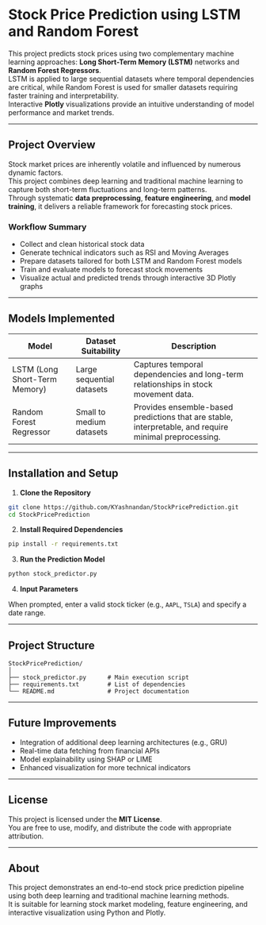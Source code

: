 # Stock Price Prediction using LSTM and Random Forest

This project predicts stock prices using two complementary machine learning approaches: **Long Short-Term Memory (LSTM)** networks and **Random Forest Regressors**.  
LSTM is applied to large sequential datasets where temporal dependencies are critical, while Random Forest is used for smaller datasets requiring faster training and interpretability.  
Interactive **Plotly** visualizations provide an intuitive understanding of model performance and market trends.

---

## Project Overview

Stock market prices are inherently volatile and influenced by numerous dynamic factors.  
This project combines deep learning and traditional machine learning to capture both short-term fluctuations and long-term patterns.  
Through systematic **data preprocessing**, **feature engineering**, and **model training**, it delivers a reliable framework for forecasting stock prices.

### Workflow Summary
- Collect and clean historical stock data
- Generate technical indicators such as RSI and Moving Averages
- Prepare datasets tailored for both LSTM and Random Forest models
- Train and evaluate models to forecast stock movements
- Visualize actual and predicted trends through interactive 3D Plotly graphs

---

## Models Implemented

| Model | Dataset Suitability | Description |
|-------|-------------------|-------------|
| LSTM (Long Short-Term Memory) | Large sequential datasets | Captures temporal dependencies and long-term relationships in stock movement data. |
| Random Forest Regressor | Small to medium datasets | Provides ensemble-based predictions that are stable, interpretable, and require minimal preprocessing. |

---

## Installation and Setup

1. **Clone the Repository**
```bash
git clone https://github.com/KYashnandan/StockPricePrediction.git
cd StockPricePrediction
```

2. **Install Required Dependencies**
```bash
pip install -r requirements.txt
```

3. **Run the Prediction Model**
```bash
python stock_predictor.py
```

4. **Input Parameters**

When prompted, enter a valid stock ticker (e.g., `AAPL`, `TSLA`) and specify a date range.

---

## Project Structure

```
StockPricePrediction/
│
├── stock_predictor.py      # Main execution script
├── requirements.txt        # List of dependencies
└── README.md               # Project documentation
```

---

## Future Improvements

- Integration of additional deep learning architectures (e.g., GRU)
- Real-time data fetching from financial APIs
- Model explainability using SHAP or LIME
- Enhanced visualization for more technical indicators

---

## License

This project is licensed under the **MIT License**.  
You are free to use, modify, and distribute the code with appropriate attribution.

---

## About

This project demonstrates an end-to-end stock price prediction pipeline using both deep learning and traditional machine learning methods.  
It is suitable for learning stock market modeling, feature engineering, and interactive visualization using Python and Plotly.


